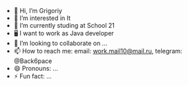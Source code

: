 - 👋 Hi, I’m Grigoriy
- 👀 I’m interested in It
- 🌱 I’m currently studing at School 21
- 🖥️ I want to work as Java developer
- 💞️ I’m looking to collaborate on ...
- 📫 How to reach me: email: work.mail10@mail.ru, telegram: @Back6pace
- 😄 Pronouns: ...
- ⚡ Fun fact: ...

<!---
Back6pace/Back6pace is a ✨ special ✨ repository because its `README.md` (this file) appears on your GitHub profile.
You can click the Preview link to take a look at your changes.
--->

